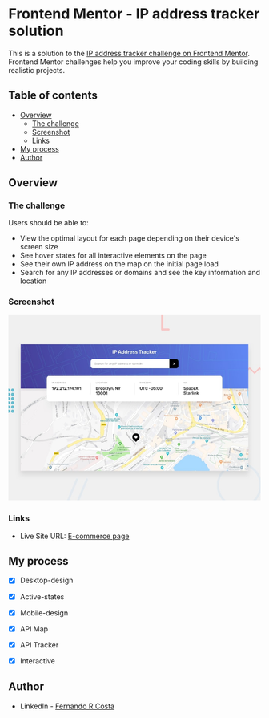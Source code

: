 # Frontend Mentor - IP address tracker solution

This is a solution to the [IP address tracker challenge on Frontend Mentor](https://www.frontendmentor.io/challenges/ip-address-tracker-I8-0yYAH0). Frontend Mentor challenges help you improve your coding skills by building realistic projects.

## Table of contents

- [Overview](#overview)
  - [The challenge](#the-challenge)
  - [Screenshot](#screenshot)
  - [Links](#links)
- [My process](#my-process)
- [Author](#author)

## Overview

### The challenge

Users should be able to:

- View the optimal layout for each page depending on their device's screen size
- See hover states for all interactive elements on the page
- See their own IP address on the map on the initial page load
- Search for any IP addresses or domains and see the key information and location

### Screenshot

![](./design/desktop-preview.jpg)

### Links

- Live Site URL: [E-commerce page](https://ip-address-tracker-solution.vercel.app/)

## My process

- [x] Desktop-design
- [x] Active-states
- [x] Mobile-design
- [x] API Map
- [x] API Tracker
- [x] Interactive


## Author

- LinkedIn - [Fernando R Costa](https://www.linkedin.com/in/fernando-r-costa/)